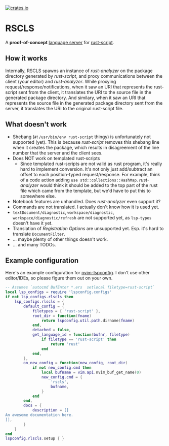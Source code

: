 [![crates.io](https://img.shields.io/crates/v/rscls.svg)](https://crates.io/crates/rscls)

# RSCLS
A **proof-of-concept** [language server](https://microsoft.github.io/language-server-protocol/) for [rust-script](https://rust-script.org/).

## How it works
Internally, RSCLS spawns an instance of _rust-analyzer_ on the package directory generated by _rust-script_, and proxy communications between the client (your editor) and _rust-analyzer_.
While proxying request/response/notifications, when it saw an URI that represents the rust-script sent from the client, it translates the URI to the source file in the generated package directory. And similary, when it saw an URI that represents the source file in the generated package directory sent from the server, it translates the URI to the original rust-script file.

## What doesn't work
- Shebang (`#!/usr/bin/env rust-script` thingy) is unfortunately not supported (yet). This is because _rust-script_ removes this shebang line when it creates the package, which results in disagreement of the line number that the server and the client sees.
- Does NOT work on templated rust-scripts
  - Since templated rust-scripts are not valid as rust program, it's really hard to implement conversion. It's not only just add/subtract an offset to each position-typed request/response. For example, think of a code action adding `use std::collections::HashMap`. _rust-analyzer_ would think it should be added to the top part of the rust file which came from the template, but we'd have to put this to somewhere else.
- Notebook features are unhandled. Does _rust-analyzer_ even support it?
- Commands are not translated. I actually don't know how it is used yet.
- `textDocument/diagnostic`, `workspace/diagnostic`, `workspace/diagnostic/refresh` are not supported yet, as `lsp-types` doesn't have it yet.
- Translation of _Registration Options_ are unsupported yet. Esp. it's hard to translate `DocumentFilter`.
- ... maybe plenty of other things doesn't work.
- ... and many TODOs.

## Example configuration
Here's an example configuration for [nvim-lspconfig](https://github.com/neovim/nvim-lspconfig). I don't use other editor/IDEs, so please figure them out on your own.
```lua
-- Assumes `autocmd BufEnter *.ers  setlocal filetype=rust-script`
local lsp_configs = require 'lspconfig.configs'
if not lsp_configs.rlscls then
    lsp_configs.rlscls = {
        default_config = {
            filetypes = { 'rust-script' },
            root_dir = function(fname)
                return lspconfig.util.path.dirname(fname)
            end,
            detached = false,
            get_language_id = function(bufnr, filetype)
                if filetype == 'rust-script' then
                    return 'rust'
                end
            end,
        },
        on_new_config = function(new_config, root_dir)
            if not new_config.cmd then
                local bufname = vim.api.nvim_buf_get_name(0)
                new_config.cmd = {
                    'rscls',
                    bufname,
                }
            end
        end,
        docs = {
            description = [[
An awesome documentation here.
]],
        }
    }
end
lspconfig.rlscls.setup { }
```

